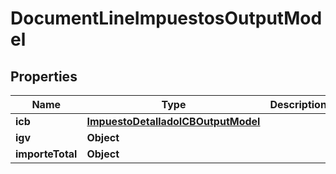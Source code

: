 # DocumentLineImpuestosOutputModel

## Properties
Name | Type | Description | Notes
------------ | ------------- | ------------- | -------------
**icb** | [**ImpuestoDetalladoICBOutputModel**](ImpuestoDetalladoICBOutputModel.md) |  |  [optional]
**igv** | **Object** |  | 
**importeTotal** | **Object** |  | 
